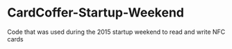 # CardCoffer-Startup-Weekend
Code that was used during the 2015 startup weekend to read and write NFC cards
